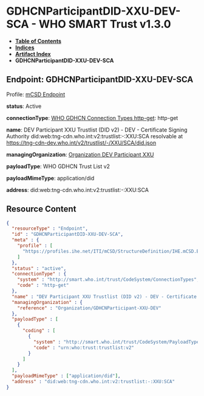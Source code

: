 # GDHCNParticipantDID-XXU-DEV-SCA - WHO SMART Trust v1.3.0

* [**Table of Contents**](toc.md)
* [**Indices**](indices.md)
* [**Artifact Index**](artifacts.md)
* **GDHCNParticipantDID-XXU-DEV-SCA**

## Endpoint: GDHCNParticipantDID-XXU-DEV-SCA

Profile: [mCSD Endpoint](https://profiles.ihe.net/ITI/mCSD/4.0.0/StructureDefinition-IHE.mCSD.Endpoint.html)

**status**: Active

**connectionType**: [WHO GDHCN Connection Types http-get](CodeSystem-ConnectionTypes.md#ConnectionTypes-http-get): http-get

**name**: DEV Participant XXU Trustlist (DID v2) - DEV - Certificate Signing Authority did:web:tng-cdn.who.int:v2:trustlist:-:XXU:SCA resolvable at https://tng-cdn-dev.who.int/v2/trustlist/-/XXU/SCA/did.json

**managingOrganization**: [Organization DEV Participant XXU](Organization-GDHCNParticipant-XXU-DEV.md)

**payloadType**: WHO GDHCN Trust List v2

**payloadMimeType**: application/did

**address**: did:web:tng-cdn.who.int:v2:trustlist:-:XXU:SCA



## Resource Content

```json
{
  "resourceType" : "Endpoint",
  "id" : "GDHCNParticipantDID-XXU-DEV-SCA",
  "meta" : {
    "profile" : [
      "https://profiles.ihe.net/ITI/mCSD/StructureDefinition/IHE.mCSD.Endpoint"
    ]
  },
  "status" : "active",
  "connectionType" : {
    "system" : "http://smart.who.int/trust/CodeSystem/ConnectionTypes",
    "code" : "http-get"
  },
  "name" : "DEV Participant XXU Trustlist (DID v2) - DEV - Certificate Signing Authority\ndid:web:tng-cdn.who.int:v2:trustlist:-:XXU:SCA\nresolvable at https://tng-cdn-dev.who.int/v2/trustlist/-/XXU/SCA/did.json",
  "managingOrganization" : {
    "reference" : "Organization/GDHCNParticipant-XXU-DEV"
  },
  "payloadType" : [
    {
      "coding" : [
        {
          "system" : "http://smart.who.int/trust/CodeSystem/PayloadTypes",
          "code" : "urn:who:trust:trustlist:v2"
        }
      ]
    }
  ],
  "payloadMimeType" : ["application/did"],
  "address" : "did:web:tng-cdn.who.int:v2:trustlist:-:XXU:SCA"
}

```
